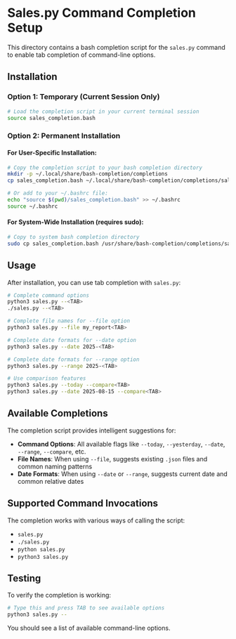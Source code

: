 # Sales.py Command Completion Setup

This directory contains a bash completion script for the `sales.py` command to enable tab completion of command-line options.

## Installation

### Option 1: Temporary (Current Session Only)
```bash
# Load the completion script in your current terminal session
source sales_completion.bash
```

### Option 2: Permanent Installation

#### For User-Specific Installation:
```bash
# Copy the completion script to your bash completion directory
mkdir -p ~/.local/share/bash-completion/completions
cp sales_completion.bash ~/.local/share/bash-completion/completions/sales.py

# Or add to your ~/.bashrc file:
echo "source $(pwd)/sales_completion.bash" >> ~/.bashrc
source ~/.bashrc
```

#### For System-Wide Installation (requires sudo):
```bash
# Copy to system bash completion directory
sudo cp sales_completion.bash /usr/share/bash-completion/completions/sales.py
```

## Usage

After installation, you can use tab completion with `sales.py`:

```bash
# Complete command options
python3 sales.py --<TAB>
./sales.py --<TAB>

# Complete file names for --file option
python3 sales.py --file my_report<TAB>

# Complete date formats for --date option  
python3 sales.py --date 2025-<TAB>

# Complete date formats for --range option
python3 sales.py --range 2025-<TAB>

# Use comparison features
python3 sales.py --today --compare<TAB>
python3 sales.py --date 2025-08-15 --compare<TAB>
```

## Available Completions

The completion script provides intelligent suggestions for:

- **Command Options**: All available flags like `--today`, `--yesterday`, `--date`, `--range`, `--compare`, etc.
- **File Names**: When using `--file`, suggests existing `.json` files and common naming patterns
- **Date Formats**: When using `--date` or `--range`, suggests current date and common relative dates

## Supported Command Invocations

The completion works with various ways of calling the script:
- `sales.py`
- `./sales.py`
- `python sales.py`
- `python3 sales.py`

## Testing

To verify the completion is working:
```bash
# Type this and press TAB to see available options
python3 sales.py --
```

You should see a list of available command-line options.